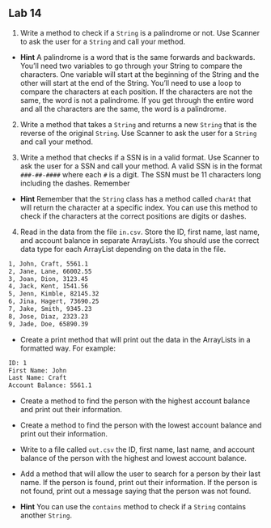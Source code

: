 ## Lab 14

1. Write a method to check if a `String` is a palindrome or not. Use
   Scanner to ask the user for a `String` and call your method.

- **Hint** A palindrome is a word that is the same forwards and backwards. You’ll need two variables to go through your String to
  compare the characters. One variable will start at the beginning of the String and the other will start at the end of the String. You’ll need to use a loop to compare the characters at each position. If the characters are not the same, the word is not a palindrome. If you get through the entire word and all the characters are the same, the word is a palindrome.

2. Write a method that takes a `String` and returns a new `String` that is the reverse of the original `String`. Use Scanner to ask the user for a `String` and call your method.

3. Write a method that checks if a SSN is in a valid format. Use Scanner to ask the user for a SSN and call your method. A valid SSN is in the format `###-##-####` where each `#` is a digit. The SSN must be 11 characters long including the dashes. Remember

- **Hint** Remember that the `String` class has a method called `charAt` that will return the character at a specific index. You can use this method to check if the characters at the correct positions are digits or dashes.

4. Read in the data from the file `in.csv`. Store the ID, first name, last name, and account balance in separate ArrayLists. You should use the correct data type for each ArrayList depending on the data in the file.

```bash
1, John, Craft, 5561.1
2, Jane, Lane, 66002.55
3, Joan, Dion, 3123.45
4, Jack, Kent, 1541.56
5, Jenn, Kimble, 82145.32
6, Jina, Hagert, 73690.25
7, Jake, Smith, 9345.23
8, Jose, Diaz, 2323.23
9, Jade, Doe, 65890.39
```

- Create a print method that will print out the data in the ArrayLists in a formatted way. For example:

```bash
ID: 1
First Name: John
Last Name: Craft
Account Balance: 5561.1
```

- Create a method to find the person with the highest account balance and print out their information.

- Create a method to find the person with the lowest account balance and print out their information.

- Write to a file called `out.csv` the ID, first name, last name, and account balance of the person with the highest and lowest account balance.

- Add a method that will allow the user to search for a person by their last name. If the person is found, print out their information. If the person is not found, print out a message saying that the person was not found.

- **Hint** You can use the `contains` method to check if a `String` contains another `String`.

